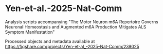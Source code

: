 # Yen-et-al.-2025-Nat-Comm
Analysis scripts accompanying "The Motor Neuron m6A Repertoire Governs Neuronal Homeostasis and Augmented m6A Production Mitigates ALS Symptom Manifestation"

Processed objects and metadata available at https://figshare.com/projects/Yen-et-al_-2025-Nat-Comm/238025

